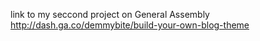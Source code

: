 link to my seccond project on General Assembly
http://dash.ga.co/demmybite/build-your-own-blog-theme
